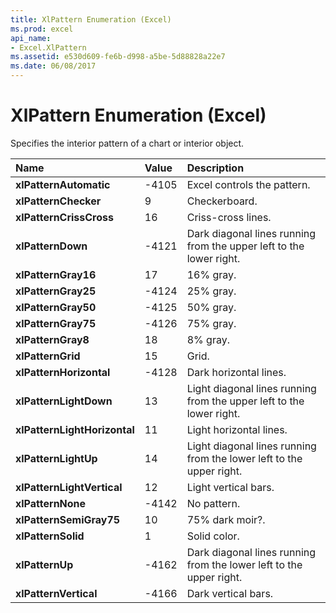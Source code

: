 ```yaml
---
title: XlPattern Enumeration (Excel)
ms.prod: excel
api_name:
- Excel.XlPattern
ms.assetid: e530d609-fe6b-d998-a5be-5d88828a22e7
ms.date: 06/08/2017
---
```



# XlPattern Enumeration (Excel)

Specifies the interior pattern of a chart or interior object.



|**Name**|**Value**|**Description**|
|:-----|:-----|:-----|
| **xlPatternAutomatic**|-4105|Excel controls the pattern.|
| **xlPatternChecker**|9|Checkerboard.|
| **xlPatternCrissCross**|16|Criss-cross lines.|
| **xlPatternDown**|-4121|Dark diagonal lines running from the upper left to the lower right.|
| **xlPatternGray16**|17|16% gray.|
| **xlPatternGray25**|-4124|25% gray.|
| **xlPatternGray50**|-4125|50% gray.|
| **xlPatternGray75**|-4126|75% gray.|
| **xlPatternGray8**|18|8% gray.|
| **xlPatternGrid**|15|Grid.|
| **xlPatternHorizontal**|-4128|Dark horizontal lines.|
| **xlPatternLightDown**|13|Light diagonal lines running from the upper left to the lower right.|
| **xlPatternLightHorizontal**|11|Light horizontal lines.|
| **xlPatternLightUp**|14|Light diagonal lines running from the lower left to the upper right.|
| **xlPatternLightVertical**|12|Light vertical bars.|
| **xlPatternNone**|-4142|No pattern.|
| **xlPatternSemiGray75**|10|75% dark moir?.|
| **xlPatternSolid**|1|Solid color.|
| **xlPatternUp**|-4162|Dark diagonal lines running from the lower left to the upper right.|
| **xlPatternVertical**|-4166|Dark vertical bars.|

